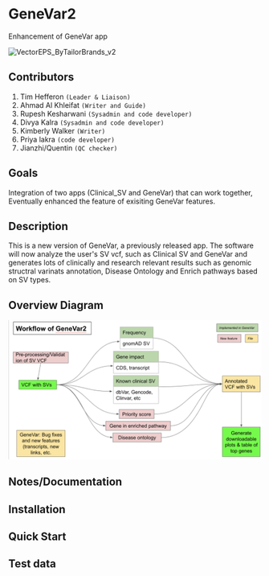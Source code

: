 # GeneVar2

Enhancement of GeneVar app

![]()![VectorEPS_ByTailorBrands_v2](https://user-images.githubusercontent.com/41301333/136847583-fa82b8ec-6762-461f-be20-b4fec6d23561.jpg)


## Contributors

1. Tim Hefferon `(Leader & Liaison)`
2. Ahmad Al Khleifat `(Writer and Guide)`
3. Rupesh Kesharwani `(Sysadmin and code developer)`
4. Divya Kalra `(Sysadmin and code developer)`
5. Kimberly Walker `(Writer)`
6. Priya lakra `(code developer)`
7. Jianzhi/Quentin `(QC checker)` 


## Goals

Integration of two apps (Clinical_SV and GeneVar) that can work together, Eventually enhanced the feature of exisiting GeneVar features.


## Description

This is a new version of GeneVar, a previously released app. The software will now analyze the user's SV vcf, such as Clinical SV and GeneVar and generates lots of clinically and research relevant results such as genomic structral varinats annotation, Disease Ontology and Enrich pathways based on SV types.


## Overview Diagram

![](GeneVar2-workflow.png)


## Notes/Documentation



## Installation



## Quick Start



## Test data


